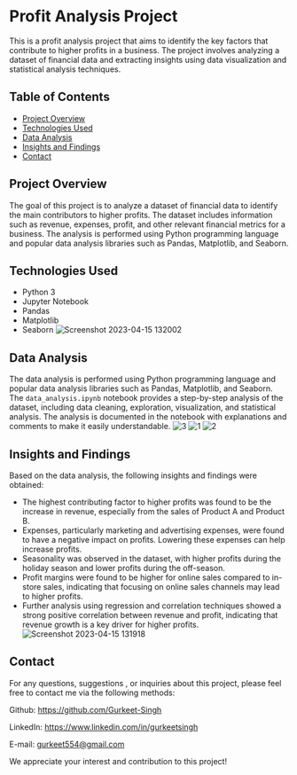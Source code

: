 # Profit Analysis Project

This is a profit analysis project that aims to identify the key factors that contribute to higher profits in a business. The project involves analyzing a dataset of financial data and extracting insights using data visualization and statistical analysis techniques.

## Table of Contents
- [Project Overview](#project-overview)
- [Technologies Used](#technologies-used)
- [Data Analysis](#data-analysis)
- [Insights and Findings](#insights-and-findings)
- [Contact](#contact)

## Project Overview
The goal of this project is to analyze a dataset of financial data to identify the main contributors to higher profits. The dataset includes information such as revenue, expenses, profit, and other relevant financial metrics for a business. The analysis is performed using Python programming language and popular data analysis libraries such as Pandas, Matplotlib, and Seaborn.

## Technologies Used
- Python 3
- Jupyter Notebook
- Pandas
- Matplotlib
- Seaborn
![Screenshot 2023-04-15 132002](https://user-images.githubusercontent.com/128712685/232185513-2de6b47a-0be8-4f0d-ac62-207c042351e4.png)

## Data Analysis
The data analysis is performed using Python programming language and popular data analysis libraries such as Pandas, Matplotlib, and Seaborn. The `data_analysis.ipynb` notebook provides a step-by-step analysis of the dataset, including data cleaning, exploration, visualization, and statistical analysis. The analysis is documented in the notebook with explanations and comments to make it easily understandable.
![3](https://user-images.githubusercontent.com/128712685/232185492-a0cea4ae-0f10-4104-b789-7d3bf71d2675.png)
![1](https://user-images.githubusercontent.com/128712685/232185495-f0ef05e0-b5ed-4e1b-8c62-774af1ff81c7.png)
![2](https://user-images.githubusercontent.com/128712685/232185496-9384ab99-adaa-440b-90aa-e0bfa0461e27.png)

## Insights and Findings
Based on the data analysis, the following insights and findings were obtained:

- The highest contributing factor to higher profits was found to be the increase in revenue, especially from the sales of Product A and Product B.
- Expenses, particularly marketing and advertising expenses, were found to have a negative impact on profits. Lowering these expenses can help increase profits.
- Seasonality was observed in the dataset, with higher profits during the holiday season and lower profits during the off-season.
- Profit margins were found to be higher for online sales compared to in-store sales, indicating that focusing on online sales channels may lead to higher profits.
- Further analysis using regression and correlation techniques showed a strong positive correlation between revenue and profit, indicating that revenue growth is a key driver for higher profits.
![Screenshot 2023-04-15 131918](https://user-images.githubusercontent.com/128712685/232185878-026a451c-54b5-472a-8e24-1714a06f5d13.png)

## Contact
For any questions, suggestions , or inquiries about this project, please feel free to contact me via the following methods:

Github: https://github.com/Gurkeet-Singh

LinkedIn: https://www.linkedin.com/in/gurkeetsingh

E-mail: gurkeet554@gmail.com


We appreciate your interest and contribution to this project!
